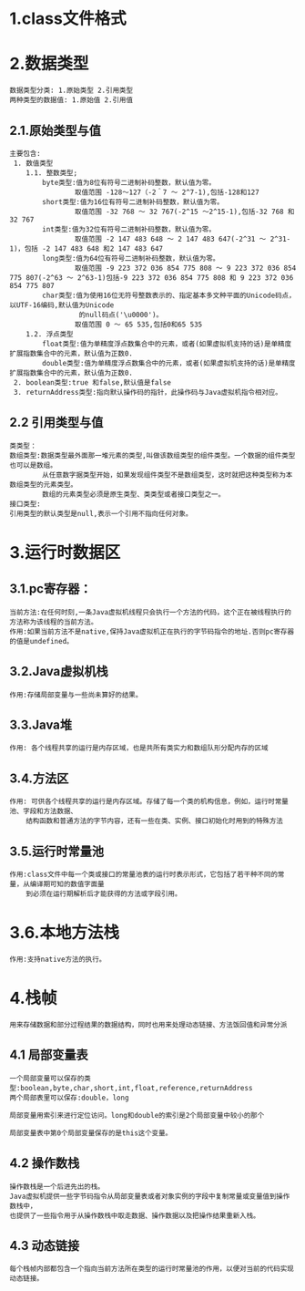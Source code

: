  # 1.class文件格式
 # 2.数据类型
    数据类型分类: 1.原始类型 2.引用类型
    两种类型的数据值: 1.原始值 2.引用值
 ## 2.1.原始类型与值
    主要包含:
     1. 数值类型
        1.1. 整数类型;
            byte类型:值为8位有符号二进制补码整数，默认值为零。
                    取值范围 -128～127（-2＾7 ～ 2^7-1),包括-128和127
            short类型:值为16位有符号二进制补码整数，默认值为零。
                    取值范围 -32 768 ～ 32 767(-2^15 ～2^15-1),包括-32 768 和32 767
            int类型:值为32位有符号二进制补码整数，默认值为零。
                    取值范围 -2 147 483 648 ～ 2 147 483 647(-2^31 ～ 2^31-1)，包括 -2 147 483 648 和2 147 483 647
            long类型:值为64位有符号二进制补码整数，默认值为零。
                    取值范围 -9 223 372 036 854 775 808 ～ 9 223 372 036 854 775 807(-2^63 ～ 2^63-1)包括-9 223 372 036 854 775 808 和 9 223 372 036 854 775 807
            char类型:值为使用16位无符号整数表示的、指定基本多文种平面的Unicode码点，以UTF-16编码,默认值为Unicode
                     的null码点('\u0000')。
                    取值范围 0 ～ 65 535,包括0和65 535
        1.2. 浮点类型
            float类型:值为单精度浮点数集合中的元素，或者(如果虚拟机支持的话)是单精度扩展指数集合中的元素，默认值为正数0.
            double类型:值为单精度浮点数集合中的元素，或者(如果虚拟机支持的话)是单精度扩展指数集合中的元素，默认值为正数0.
     2. boolean类型:true 和false,默认值是false
     3. returnAddress类型:指向默认操作码的指针，此操作码与Java虚拟机指令相对应。
## 2.2 引用类型与值
    类类型：
    数组类型:数据类型最外面那一堆元素的类型,叫做该数组类型的组件类型。一个数据的组件类型也可以是数组。
            从任意数字据类型开始，如果发现组件类型不是数组类型，这时就把这种类型称为本数组类型的元素类型。
            数组的元素类型必须是原生类型、类类型或者接口类型之一。
    接口类型:
    引用类型的默认类型是null,表示一个引用不指向任何对象。
# 3.运行时数据区
## 3.1.pc寄存器：
    当前方法:在任何时刻,一条Java虚拟机线程只会执行一个方法的代码，这个正在被线程执行的方法称为该线程的当前方法。
    作用:如果当前方法不是native,保持Java虚拟机正在执行的字节码指令的地址.否则pc寄存器的值是undefined。
## 3.2.Java虚拟机栈
    作用:存储局部变量与一些尚未算好的结果。
## 3.3.Java堆
    作用: 各个线程共享的运行是内存区域，也是共所有类实力和数组队形分配内存的区域
## 3.4.方法区
    作用: 可供各个线程共享的运行是内存区域。存储了每一个类的机构信息，例如，运行时常量池、字段和方法数据、
        结构函数和普通方法的字节内容，还有一些在类、实例、接口初始化时用到的特殊方法
## 3.5.运行时常量池
    作用:class文件中每一个类或接口的常量池表的运行时表示形式，它包括了若干种不同的常量，从编译期可知的数值字面量
        到必须在运行期解析后才能获得的方法或字段引用。
# 3.6.本地方法栈
    作用:支持native方法的执行。
# 4.栈帧
    用来存储数据和部分过程结果的数据结构，同时也用来处理动态链接、方法饭回值和异常分派
## 4.1 局部变量表
    一个局部变量可以保存的类型:boolean,byte,char,short,int,float,reference,returnAddress
    两个局部表里可以保存:double，long
    
    局部变量用索引来进行定位访问。long和double的索引是2个局部变量中较小的那个
    
    局部变量表中第0个局部变量保存的是this这个变量。
## 4.2 操作数栈
    操作数栈是一个后进先出的栈。
    Java虚拟机提供一些字节码指令从局部变量表或者对象实例的字段中复制常量或变量值到操作数栈中，
    也提供了一些指令用于从操作数栈中取走数据、操作数据以及把操作结果重新入栈。
## 4.3 动态链接
    每个栈帧内部都包含一个指向当前方法所在类型的运行时常量池的作用，以便对当前的代码实现动态链接。

    